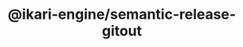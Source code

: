 ---
layout: "page"
title: "@ikari-engine/semantic-release-gitout"
parent: "API - Reference"
has_toc: false
has_children: false
nav_order: 0
---